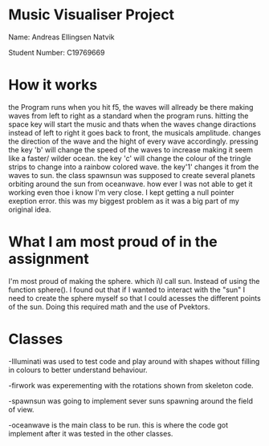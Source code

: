 # Music Visualiser Project

Name: Andreas Ellingsen Natvik

Student Number: C19769669
# How it works
the Program runs when you hit f5, the waves will allready be there making waves from left to right as a standard when the program runs. 
hitting the space key will start the music and thats when the waves change diractions instead of left to right it goes back to front, the musicals amplitude. changes the direction of the wave and the hight of every wave accordingly. pressing the key 'b' will change the speed of the waves to increase making it seem like a faster/ wilder ocean. the key 'c' will change the colour of the tringle strips to change into a rainbow colored wave. the key'1' changes it from the waves to sun.
the class spawnsun was supposed to create several planets orbiting around the sun from oceanwave. how ever I was not able to get it working even thoe i know I'm very close. I kept getting a null pointer exeption error. this was my biggest problem as it was a big part of my original idea.
# What I am most proud of in the assignment
I'm most proud of making the sphere. which i\I call sun. Instead of using the function sphere(). I found out that if I wanted to interact with the "sun" I need to create the sphere myself so that I could acesses the different points of the sun. Doing this required math and the use of Pvektors. 
# Classes
-Illuminati was used to test code and play around with shapes without filling in colours to better understand behaviour. 

-firwork was experementing with the rotations shown from skeleton code. 

-spawnsun was going to implement sever suns spawning around the field of view.

-oceanwave is the main class to be run. this is where the code got implement after it was tested in the other classes. 


